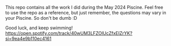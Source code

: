 This repo contains all the work I did during the May 2024 Piscine.
Feel free to use the repo as a reference, but just remember, the questions may vary in your Piscine.
So don't be dumb :D

Good luck, and keep swimming!
https://open.spotify.com/track/40wUM3LFZOlUcZfxEIZrYK?si=9ea4e9b110ec4161
